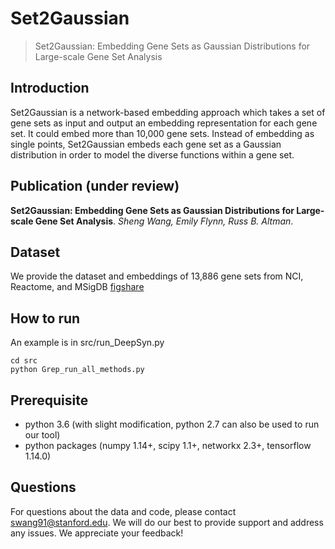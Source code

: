 # Set2Gaussian
> Set2Gaussian: Embedding Gene Sets as Gaussian Distributions for Large-scale Gene Set Analysis

## Introduction
Set2Gaussian is a network-based embedding approach which takes a set of gene sets as input and output an embedding representation for each gene set. It could embed more than 10,000 gene sets. Instead of embedding as single points, Set2Gaussian embeds each gene set as a Gaussian distribution in order to model the diverse functions within a gene set.

## Publication (under review)

**Set2Gaussian: Embedding Gene Sets as Gaussian Distributions for Large-scale Gene Set Analysis**.
*Sheng Wang, Emily Flynn, Russ B. Altman*.

## Dataset
We provide the dataset and embeddings of 13,886 gene sets from NCI, Reactome, and MSigDB [figshare](https://figshare.com/projects/Set2Gaussian/71099)

## How to run

An example is in src/run_DeepSyn.py
```
cd src
python Grep_run_all_methods.py
```

## Prerequisite
* python 3.6 (with slight modification, python 2.7 can also be used to run our tool)
* python packages (numpy 1.14+, scipy 1.1+, networkx 2.3+, tensorflow 1.14.0)

## Questions
For questions about the data and code, please contact swang91@stanford.edu. We will do our best to provide support and address any issues. We appreciate your feedback!
